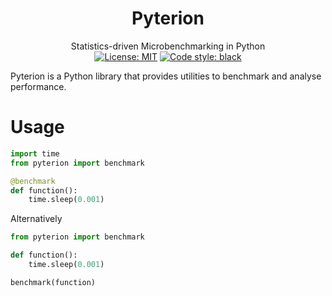 <h1 align="center">Pyterion</h1>
<div align="center">Statistics-driven Microbenchmarking in Python</div>

<div align="center">
<a href="https://github.com/psf/black/blob/main/LICENSE"><img alt="License: MIT" src="https://black.readthedocs.io/en/stable/_static/license.svg"></a>
<a href="https://github.com/psf/black"><img alt="Code style: black" src="https://img.shields.io/badge/code%20style-black-000000.svg"></a>
</div>

Pyterion is a Python library that provides utilities to benchmark and analyse performance.

# Usage
```python
import time
from pyterion import benchmark

@benchmark
def function():
    time.sleep(0.001)
```
Alternatively
```python
from pyterion import benchmark

def function():
    time.sleep(0.001)

benchmark(function)
```
